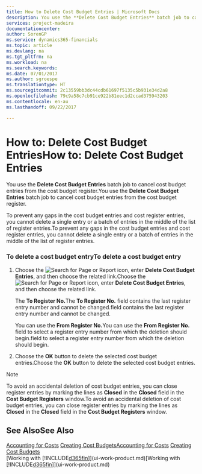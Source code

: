 ```yaml
---
title: How to Delete Cost Budget Entries | Microsoft Docs
description: You use the **Delete Cost Budget Entries** batch job to cancel cost budget entries from the cost budget register.
services: project-madeira
documentationcenter: 
author: SorenGP
ms.service: dynamics365-financials
ms.topic: article
ms.devlang: na
ms.tgt_pltfrm: na
ms.workload: na
ms.search.keywords: 
ms.date: 07/01/2017
ms.author: sgroespe
ms.translationtype: HT
ms.sourcegitcommit: 2c13559bb3dc44cdb61697f5135c5b931e34d2a8
ms.openlocfilehash: 79c9a58c7cb91ce922b81eec1d2ccad375943203
ms.contentlocale: en-au
ms.lasthandoff: 09/22/2017

---
```

# <a name="how-to-delete-cost-budget-entries"></a><span data-ttu-id="ef650-103">How to: Delete Cost Budget Entries</span><span class="sxs-lookup"><span data-stu-id="ef650-103">How to: Delete Cost Budget Entries</span></span>
<span data-ttu-id="ef650-104">You use the **Delete Cost Budget Entries** batch job to cancel cost budget entries from the cost budget register.</span><span class="sxs-lookup"><span data-stu-id="ef650-104">You use the **Delete Cost Budget Entries** batch job to cancel cost budget entries from the cost budget register.</span></span>  

<span data-ttu-id="ef650-105">To prevent any gaps in the cost budget entries and cost register entries, you cannot delete a single entry or a batch of entries in the middle of the list of register entries.</span><span class="sxs-lookup"><span data-stu-id="ef650-105">To prevent any gaps in the cost budget entries and cost register entries, you cannot delete a single entry or a batch of entries in the middle of the list of register entries.</span></span>  

### <a name="to-delete-a-cost-budget-entry"></a><span data-ttu-id="ef650-106">To delete a cost budget entry</span><span class="sxs-lookup"><span data-stu-id="ef650-106">To delete a cost budget entry</span></span>  

1.  <span data-ttu-id="ef650-107">Choose the ![Search for Page or Report](media/ui-search/search_small.png "Search for Page or Report icon") icon, enter **Delete Cost Budget Entries**, and then choose the related link.</span><span class="sxs-lookup"><span data-stu-id="ef650-107">Choose the ![Search for Page or Report](media/ui-search/search_small.png "Search for Page or Report icon") icon, enter **Delete Cost Budget Entries**, and then choose the related link.</span></span>  

    <span data-ttu-id="ef650-108">The **To Register No.**</span><span class="sxs-lookup"><span data-stu-id="ef650-108">The **To Register No.**</span></span> <span data-ttu-id="ef650-109">field contains the last register entry number and cannot be changed.</span><span class="sxs-lookup"><span data-stu-id="ef650-109">field contains the last register entry number and cannot be changed.</span></span>  

    <span data-ttu-id="ef650-110">You can use the **From Register No.**</span><span class="sxs-lookup"><span data-stu-id="ef650-110">You can use the **From Register No.**</span></span> <span data-ttu-id="ef650-111">field to select a register entry number from which the deletion should begin.</span><span class="sxs-lookup"><span data-stu-id="ef650-111">field to select a register entry number from which the deletion should begin.</span></span>  
2.  <span data-ttu-id="ef650-112">Choose the **OK** button to delete the selected cost budget entries.</span><span class="sxs-lookup"><span data-stu-id="ef650-112">Choose the **OK** button to delete the selected cost budget entries.</span></span>  

> [!NOTE]  
>  <span data-ttu-id="ef650-113">To avoid an accidental deletion of cost budget entries, you can close register entries by marking the lines as **Closed** in the **Closed** field in the **Cost Budget Registers** window.</span><span class="sxs-lookup"><span data-stu-id="ef650-113">To avoid an accidental deletion of cost budget entries, you can close register entries by marking the lines as **Closed** in the **Closed** field in the **Cost Budget Registers** window.</span></span>  

## <a name="see-also"></a><span data-ttu-id="ef650-114">See Also</span><span class="sxs-lookup"><span data-stu-id="ef650-114">See Also</span></span>  
<span data-ttu-id="ef650-115">[Accounting for Costs](finance-manage-cost-accounting.md)
[Creating Cost Budgets](finance-create-cost-budgets.md)</span><span class="sxs-lookup"><span data-stu-id="ef650-115">[Accounting for Costs](finance-manage-cost-accounting.md)
[Creating Cost Budgets](finance-create-cost-budgets.md)</span></span>  
<span data-ttu-id="ef650-116">[Working with [!INCLUDE[d365fin](includes/d365fin_md.md)]](ui-work-product.md)</span><span class="sxs-lookup"><span data-stu-id="ef650-116">[Working with [!INCLUDE[d365fin](includes/d365fin_md.md)]](ui-work-product.md)</span></span>

